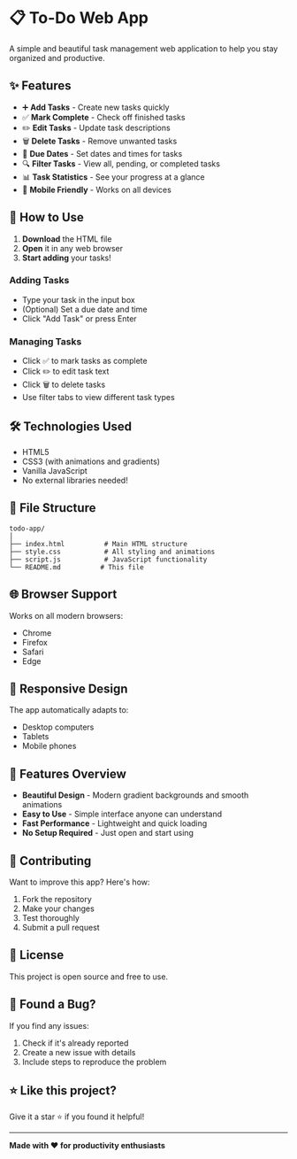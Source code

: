 # 📋 To-Do Web App

A simple and beautiful task management web application to help you stay organized and productive.

## ✨ Features

- ➕ **Add Tasks** - Create new tasks quickly
- ✅ **Mark Complete** - Check off finished tasks
- ✏️ **Edit Tasks** - Update task descriptions
- 🗑️ **Delete Tasks** - Remove unwanted tasks
- 📅 **Due Dates** - Set dates and times for tasks
- 🔍 **Filter Tasks** - View all, pending, or completed tasks
- 📊 **Task Statistics** - See your progress at a glance
- 📱 **Mobile Friendly** - Works on all devices

## 🚀 How to Use

1. **Download** the HTML file
2. **Open** it in any web browser
3. **Start adding** your tasks!

### Adding Tasks
- Type your task in the input box
- (Optional) Set a due date and time
- Click "Add Task" or press Enter

### Managing Tasks
- Click ✅ to mark tasks as complete
- Click ✏️ to edit task text
- Click 🗑️ to delete tasks
- Use filter tabs to view different task types

## 🛠️ Technologies Used

- HTML5
- CSS3 (with animations and gradients)
- Vanilla JavaScript
- No external libraries needed!

## 📁 File Structure

```
todo-app/
│
├── index.html          # Main HTML structure
├── style.css           # All styling and animations
├── script.js           # JavaScript functionality
└── README.md          # This file
```

## 🌐 Browser Support

Works on all modern browsers:
- Chrome
- Firefox
- Safari
- Edge

## 📱 Responsive Design

The app automatically adapts to:
- Desktop computers
- Tablets
- Mobile phones

## 🎨 Features Overview

- **Beautiful Design** - Modern gradient backgrounds and smooth animations
- **Easy to Use** - Simple interface anyone can understand
- **Fast Performance** - Lightweight and quick loading
- **No Setup Required** - Just open and start using

## 🤝 Contributing

Want to improve this app? Here's how:

1. Fork the repository
2. Make your changes
3. Test thoroughly
4. Submit a pull request

## 📝 License

This project is open source and free to use.

## 🐛 Found a Bug?

If you find any issues:
1. Check if it's already reported
2. Create a new issue with details
3. Include steps to reproduce the problem

## ⭐ Like this project?

Give it a star ⭐ if you found it helpful!

---

**Made with ❤️ for productivity enthusiasts**
